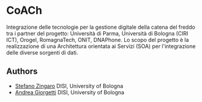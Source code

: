 # CoACh

Integrazione delle tecnologie per la gestione digitale della catena del freddo tra i partner del progetto: Università di Parma, Università di Bologna (CIRI ICT), Orogel, RomagnaTech, ONIT, DNAPhone.
Lo scopo del progetto è la realizzazione di una Architettura orientata ai Servizi (SOA) per l'integrazione delle diverse sorgenti di dati.

## Authors

- [Stefano Zingaro](mailto:stefanopio.zingaro@unibo.it) DISI, University of Bologna
- [Andrea Giorgetti](mailto:andrea.giorgetti@unibo.it) DISI, University of Bologna
